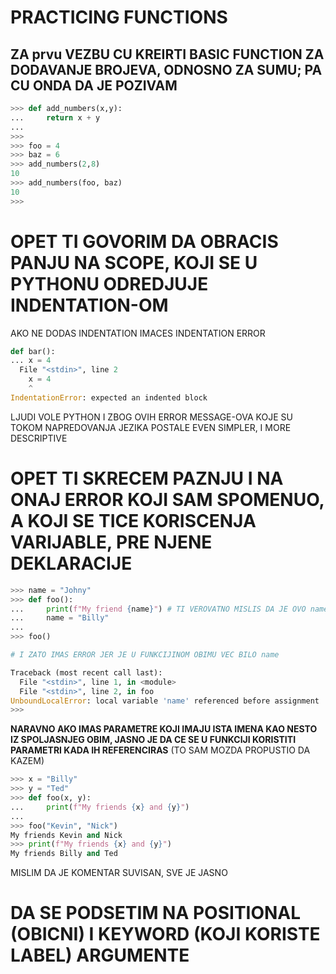 # PRACTICING FUNCTIONS

## ZA prvu VEZBU CU KREIRTI BASIC FUNCTION ZA DODAVANJE BROJEVA, ODNOSNO ZA SUMU; PA CU ONDA DA JE POZIVAM

```py
>>> def add_numbers(x,y):
...     return x + y
... 
>>> 
>>> foo = 4
>>> baz = 6
>>> add_numbers(2,8)
10
>>> add_numbers(foo, baz)
10
>>> 
```

# OPET TI GOVORIM DA OBRACIS PANJU NA SCOPE, KOJI SE U PYTHONU ODREDJUJE INDENTATION-OM

AKO NE DODAS INDENTATION IMACES INDENTATION ERROR

```py
def bar():
... x = 4
  File "<stdin>", line 2
    x = 4
    ^
IndentationError: expected an indented block
```

LJUDI VOLE PYTHON I ZBOG OVIH ERROR MESSAGE-OVA KOJE SU TOKOM NAPREDOVANJA JEZIKA POSTALE EVEN SIMPLER, I MORE DESCRIPTIVE

# OPET TI SKRECEM PAZNJU I NA ONAJ ERROR KOJI SAM SPOMENUO, A KOJI SE TICE KORISCENJA VARIJABLE, PRE NJENE DEKLARACIJE

```py
>>> name = "Johny"
>>> def foo():
...     print(f"My friend {name}") # TI VEROVATNO MISLIS DA JE OVO name IZ SPOLASNJEG OBIMA (ALI NIJE TAKO)
...     name = "Billy"
... 
>>> foo()

# I ZATO IMAS ERROR JER JE U FUNKCIJINOM OBIMU VEC BILO name

Traceback (most recent call last):
  File "<stdin>", line 1, in <module>
  File "<stdin>", line 2, in foo
UnboundLocalError: local variable 'name' referenced before assignment
>>> 
```

**NARAVNO AKO IMAS PARAMETRE KOJI IMAJU ISTA IMENA KAO NESTO IZ SPOLJASNJEG OBIM, JASNO JE DA CE SE U FUNKCIJI KORISTITI PARAMETRI KADA IH REFERENCIRAS** (TO SAM MOZDA PROPUSTIO DA KAZEM)

```py
>>> x = "Billy"
>>> y = "Ted"
>>> def foo(x, y):
...     print(f"My friends {x} and {y}")
... 
>>> foo("Kevin", "Nick")
My friends Kevin and Nick
>>> print(f"My friends {x} and {y}")
My friends Billy and Ted
```

MISLIM DA JE KOMENTAR SUVISAN, SVE JE JASNO

# DA SE PODSETIM NA POSITIONAL (OBICNI) I KEYWORD (KOJI KORISTE LABEL) ARGUMENTE



